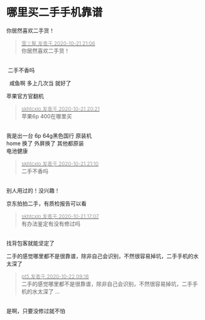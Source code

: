 # 哪里买二手手机靠谱


你居然喜欢二手货！

<div class="quote"><blockquote><font size="2"><a href="https://www.hostloc.com/forum.php?mod=redirect&amp;goto=findpost&amp;pid=9333288&amp;ptid=756847" target="_blank"><font color="#999999">雪丫鬟 发表于 2020-10-21 21:06</font></a></font><br />
你居然喜欢二手货！</blockquote></div><br />
<img src="static/image/smiley/yct/010.gif" smilieid="41" border="0" alt="" /> 二手不香吗<img id="aimg_RzHq0" onclick="zoom(this, this.src, 0, 0, 0)" class="zoom" src="https://cdn.jsdelivr.net/gh/hishis/forum-master/public/images/patch.gif" onmouseover="img_onmouseoverfunc(this)" onload="thumbImg(this)" border="0" alt="" />

<img src="static/image/smiley/default/lol.gif" smilieid="12" border="0" alt="" />&nbsp;&nbsp;咸鱼啊 多上几次当 就好了

苹果官方官翻机<img id="aimg_HB2Vg" onclick="zoom(this, this.src, 0, 0, 0)" class="zoom" src="https://imgurl.mxdreamx.com/2020/10/20/TOIMG3555c1020074632N.png" onmouseover="img_onmouseoverfunc(this)" onload="thumbImg(this)" border="0" alt="" />

<div class="quote"><blockquote><font size="2"><a href="https://www.hostloc.com/forum.php?mod=redirect&amp;goto=findpost&amp;pid=9333147&amp;ptid=756847" target="_blank"><font color="#999999">skhtcxlo 发表于 2020-10-21 20:21</font></a></font><br />
苹果6p 400在哪里买</blockquote></div><br />
我是出一台 6p 64g黑色国行 原装机<br />
home 换了 外屏换了 其他都原装 <br />
电池健康<br />


<div class="quote"><blockquote><font size="2"><a href="https://www.hostloc.com/forum.php?mod=redirect&amp;goto=findpost&amp;pid=9333304&amp;ptid=756847" target="_blank"><font color="#999999">skhtcxlo 发表于 2020-10-21 21:10</font></a></font><br />
二手不香吗</blockquote></div><br />
别人用过的！没兴趣！

京东拍拍二手，有质检报告可以看

<div class="quote"><blockquote><font size="2"><a href="https://www.hostloc.com/forum.php?mod=redirect&amp;goto=findpost&amp;pid=9332349&amp;ptid=756847" target="_blank"><font color="#999999">skhtcxlo 发表于 2020-10-21 17:07</font></a></font><br />
有办法鉴定有没有修过吗</blockquote></div><br />
找背包客就能坚定了<img id="aimg_tuk5Y" onclick="zoom(this, this.src, 0, 0, 0)" class="zoom" src="https://cdn.jsdelivr.net/gh/hishis/forum-master/public/images/patch.gif" onmouseover="img_onmouseoverfunc(this)" onload="thumbImg(this)" border="0" alt="" />

二手的感觉哪里都不是很靠谱，除非自己会识别，不然很容易掉坑，二手手机的水太深了

<div class="quote"><blockquote><font size="2"><a href="https://www.hostloc.com/forum.php?mod=redirect&amp;goto=findpost&amp;pid=9334471&amp;ptid=756847" target="_blank"><font color="#999999">pt5 发表于 2020-10-22 09:18</font></a></font><br />
二手的感觉哪里都不是很靠谱，除非自己会识别，不然很容易掉坑，二手手机的水太深了 ...</blockquote></div><br />
是啊，只要没修过就不怕<img id="aimg_glo1P" onclick="zoom(this, this.src, 0, 0, 0)" class="zoom" src="https://cdn.jsdelivr.net/gh/hishis/forum-master/public/images/patch.gif" onmouseover="img_onmouseoverfunc(this)" onload="thumbImg(this)" border="0" alt="" />
